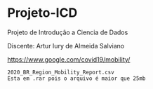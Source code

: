 # Projeto-ICD
Projeto de Introdução a Ciencia de Dados

Discente: Artur Iury de Almeida Salviano

https://www.google.com/covid19/mobility/

    2020_BR_Region_Mobility_Report.csv
    Esta em .rar pois o arquivo é maior que 25mb
